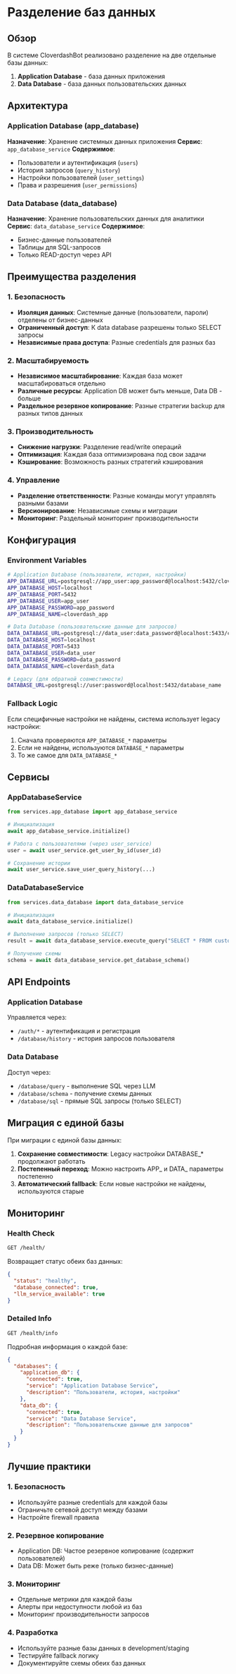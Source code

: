 # Разделение баз данных

## Обзор

В системе CloverdashBot реализовано разделение на две отдельные базы данных:

1. **Application Database** - база данных приложения
2. **Data Database** - база данных пользовательских данных

## Архитектура

### Application Database (app_database)
**Назначение**: Хранение системных данных приложения
**Сервис**: `app_database_service`
**Содержимое**:
- Пользователи и аутентификация (`users`)
- История запросов (`query_history`)
- Настройки пользователей (`user_settings`)
- Права и разрешения (`user_permissions`)

### Data Database (data_database)
**Назначение**: Хранение пользовательских данных для аналитики
**Сервис**: `data_database_service`
**Содержимое**:
- Бизнес-данные пользователей
- Таблицы для SQL-запросов
- Только READ-доступ через API

## Преимущества разделения

### 1. Безопасность
- **Изоляция данных**: Системные данные (пользователи, пароли) отделены от бизнес-данных
- **Ограниченный доступ**: К data database разрешены только SELECT запросы
- **Независимые права доступа**: Разные credentials для разных баз

### 2. Масштабируемость
- **Независимое масштабирование**: Каждая база может масштабироваться отдельно
- **Различные ресурсы**: Application DB может быть меньше, Data DB - больше
- **Раздельное резервное копирование**: Разные стратегии backup для разных типов данных

### 3. Производительность
- **Снижение нагрузки**: Разделение read/write операций
- **Оптимизация**: Каждая база оптимизирована под свои задачи
- **Кэширование**: Возможность разных стратегий кэширования

### 4. Управление
- **Разделение ответственности**: Разные команды могут управлять разными базами
- **Версионирование**: Независимые схемы и миграции
- **Мониторинг**: Раздельный мониторинг производительности

## Конфигурация

### Environment Variables

```bash
# Application Database (пользователи, история, настройки)
APP_DATABASE_URL=postgresql://app_user:app_password@localhost:5432/cloverdash_app
APP_DATABASE_HOST=localhost
APP_DATABASE_PORT=5432
APP_DATABASE_USER=app_user
APP_DATABASE_PASSWORD=app_password
APP_DATABASE_NAME=cloverdash_app

# Data Database (пользовательские данные для запросов)
DATA_DATABASE_URL=postgresql://data_user:data_password@localhost:5433/cloverdash_data
DATA_DATABASE_HOST=localhost
DATA_DATABASE_PORT=5433
DATA_DATABASE_USER=data_user
DATA_DATABASE_PASSWORD=data_password
DATA_DATABASE_NAME=cloverdash_data

# Legacy (для обратной совместимости)
DATABASE_URL=postgresql://user:password@localhost:5432/database_name
```

### Fallback Logic
Если специфичные настройки не найдены, система использует legacy настройки:
1. Сначала проверяются `APP_DATABASE_*` параметры
2. Если не найдены, используются `DATABASE_*` параметры
3. То же самое для `DATA_DATABASE_*`

## Сервисы

### AppDatabaseService
```python
from services.app_database import app_database_service

# Инициализация
await app_database_service.initialize()

# Работа с пользователями (через user_service)
user = await user_service.get_user_by_id(user_id)

# Сохранение истории
await user_service.save_user_query_history(...)
```

### DataDatabaseService
```python
from services.data_database import data_database_service

# Инициализация
await data_database_service.initialize()

# Выполнение запросов (только SELECT)
result = await data_database_service.execute_query("SELECT * FROM customers LIMIT 10")

# Получение схемы
schema = await data_database_service.get_database_schema()
```

## API Endpoints

### Application Database
Управляется через:
- `/auth/*` - аутентификация и регистрация
- `/database/history` - история запросов пользователя

### Data Database
Доступ через:
- `/database/query` - выполнение SQL через LLM
- `/database/schema` - получение схемы данных
- `/database/sql` - прямые SQL запросы (только SELECT)

## Миграция с единой базы

При миграции с единой базы данных:

1. **Сохранение совместимости**: Legacy настройки DATABASE_* продолжают работать
2. **Постепенный переход**: Можно настроить APP_ и DATA_ параметры постепенно
3. **Автоматический fallback**: Если новые настройки не найдены, используются старые

## Мониторинг

### Health Check
```bash
GET /health/
```

Возвращает статус обеих баз данных:
```json
{
  "status": "healthy",
  "database_connected": true,
  "llm_service_available": true
}
```

### Detailed Info
```bash
GET /health/info
```

Подробная информация о каждой базе:
```json
{
  "databases": {
    "application_db": {
      "connected": true,
      "service": "Application Database Service",
      "description": "Пользователи, история, настройки"
    },
    "data_db": {
      "connected": true,
      "service": "Data Database Service", 
      "description": "Пользовательские данные для запросов"
    }
  }
}
```

## Лучшие практики

### 1. Безопасность
- Используйте разные credentials для каждой базы
- Ограничьте сетевой доступ между базами
- Настройте firewall правила

### 2. Резервное копирование
- Application DB: Частое резервное копирование (содержит пользователей)
- Data DB: Может быть реже (только бизнес-данные)

### 3. Мониторинг
- Отдельные метрики для каждой базы
- Алерты при недоступности любой из баз
- Мониторинг производительности запросов

### 4. Разработка
- Используйте разные базы данных в development/staging
- Тестируйте fallback логику
- Документируйте схемы обеих баз данных 
